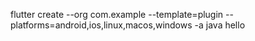 
flutter create --org com.example --template=plugin --platforms=android,ios,linux,macos,windows -a java hello
